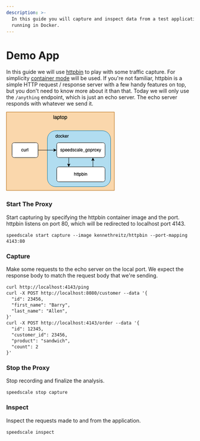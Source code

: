 ```yaml
---
description: >-
  In this guide you will capture and inspect data from a test application
  running in Docker.
---
```


# Demo App

In this guide we will use [httpbin](https://httpbin.org) to play with some traffic capture.  For simplicity [container mode](../../#supported-architectures) will be used.  If you're not familiar, httpbin is a simple HTTP request / response server with a few handy features on top, but you don't need to know more about it than that.  Today we will only use the `/anything` endpoint, which is just an echo server.  The echo server responds with whatever we send it.

![](../../../../.gitbook/assets/explore.drawio.png)

### Start The Proxy

Start capturing by specifying the httpbin container image and the port.  httpbin listens on port 80, which will be redirected to localhost port 4143.

```
speedscale start capture --image kennethreitz/httpbin --port-mapping 4143:80
```

### Capture

Make some requests to the echo server on the local port. We expect the response body to match the request body that we're sending.

```
curl http://localhost:4143/ping
curl -X POST http://localhost:8080/customer --data '{
  "id": 23456,
  "first_name": "Barry",
  "last_name": "Allen",
}'
curl -X POST http://localhost:4143/order --data '{
  "id": 12345,
  "customer_id": 23456,
  "product": "sandwich",
  "count": 2
}'
```

### Stop the Proxy

Stop recording and finalize the analysis.

```
speedscale stop capture
```

### Inspect

Inspect the requests made to and from the application.

```
speedscale inspect
```

